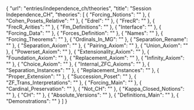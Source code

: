 {
    "url": "entries/independence_ch/theories",
    "title": "Session Independence_CH",
    "theories": [
        {
            "Forcing_Notions": ""
        },
        {
            "Cohen_Posets_Relative": ""
        },
        {
            "Edrel": ""
        },
        {
            "FrecR": ""
        },
        {
            "FrecR_Arities": ""
        },
        {
            "Fm_Definitions": ""
        },
        {
            "Interface": ""
        },
        {
            "Forcing_Data": ""
        },
        {
            "Forces_Definition": ""
        },
        {
            "Names": ""
        },
        {
            "Forcing_Theorems": ""
        },
        {
            "Ordinals_In_MG": ""
        },
        {
            "Separation_Rename": ""
        },
        {
            "Separation_Axiom": ""
        },
        {
            "Pairing_Axiom": ""
        },
        {
            "Union_Axiom": ""
        },
        {
            "Powerset_Axiom": ""
        },
        {
            "Extensionality_Axiom": ""
        },
        {
            "Foundation_Axiom": ""
        },
        {
            "Replacement_Axiom": ""
        },
        {
            "Infinity_Axiom": ""
        },
        {
            "Choice_Axiom": ""
        },
        {
            "Internal_ZFC_Axioms": ""
        },
        {
            "Separation_Instances": ""
        },
        {
            "Replacement_Instances": ""
        },
        {
            "Proper_Extension": ""
        },
        {
            "Succession_Poset": ""
        },
        {
            "ZF_Trans_Interpretations": ""
        },
        {
            "Forcing_Main": ""
        },
        {
            "Cardinal_Preservation": ""
        },
        {
            "Not_CH": ""
        },
        {
            "Kappa_Closed_Notions": ""
        },
        {
            "CH": ""
        },
        {
            "Absolute_Versions": ""
        },
        {
            "Definitions_Main": ""
        },
        {
            "Demonstrations": ""
        }
    ]
}